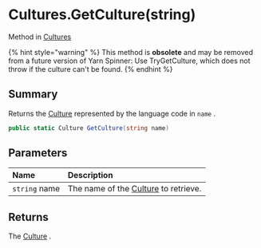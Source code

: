 # Cultures.GetCulture(string)

Method in [Cultures](/docs/api/csharp/yarn.unity.cultures.md)

{% hint style="warning" %}
This method is <b>obsolete</b> and may be removed from a future version of Yarn Spinner: Use TryGetCulture, which does not throw if the culture can't be found.
{% endhint %}

## Summary


Returns the  [Culture](yarn.unity.culture.md)  represented by the language code
in  `name` .


```csharp
public static Culture GetCulture(string name)
```

## Parameters

|Name|Description|
|:---|:---|
|`string` name|The name of the  [Culture](yarn.unity.culture.md)  to retrieve.|

## Returns

The  [Culture](yarn.unity.culture.md) .

